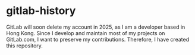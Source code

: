 # gitlab-history
GitLab will soon delete my account in 2025, as I am a developer based in Hong Kong. Since I develop and maintain most of my projects on GitLab.com, I want to preserve my contributions. Therefore, I have created this repository.
